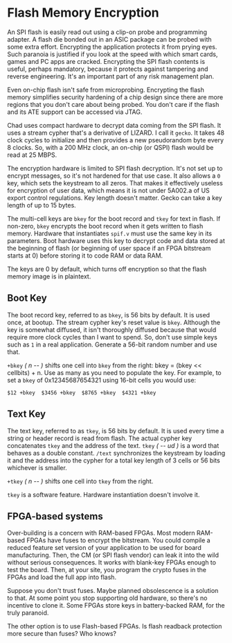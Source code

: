 # Flash Memory Encryption

An SPI flash is easily read out using a clip-on probe and programming adapter.
A flash die bonded out in an ASIC package can be probed with some extra effort.
Encrypting the application protects it from prying eyes.
Such paranoia is justified if you look at the speed with which smart cards,
games and PC apps are cracked.
Encrypting the SPI flash contents is useful, perhaps mandatory, because it
protects against tampering and reverse engineering.
It's an important part of any risk management plan.

Even on-chip flash isn't safe from microprobing.
Encrypting the flash memory simplifies security hardening of a chip design
since there are more regions that you don't care about being probed.
You don't care if the flash and its ATE support can be accessed via JTAG.

Chad uses compact hardware to decrypt data coming from the SPI flash.
It uses a stream cypher that's a derivative of LIZARD. I call it `gecko`.
It takes 48 clock cycles to initialize and then provides a new pseudorandom
byte every 8 clocks.
So, with a 200 MHz clock, an on-chip (or QSPI) flash would be read at 25 MBPS.

The encryption hardware is limited to SPI flash decryption. It's not set up to
encrypt messages, so it's not hardened for that use case. It also allows
a `0` key, which sets the keystream to all zeros.
That makes it effectively useless for encryption of user data,
which means it is not under 5A002.a of US export control regulations.
Key length doesn't matter.
Gecko can take a key length of up to 15 bytes.

The multi-cell keys are `bkey` for the boot record and `tkey` for text in flash.
If non-zero, `bkey` encrypts the boot record when it gets written to flash memory.
Hardware that instantiates `spif.v` must use the same key in its parameters.
Boot hardware uses this key to decrypt code and data stored at the beginning of
flash (or beginning of user space if an FPGA bitstream starts at 0) before
storing it to code RAM or data RAM.

The keys are 0 by default, which turns off encryption so that the flash memory
image is in plaintext.

## Boot Key

The boot record key, referred to as `bkey`, is 56 bits by default. It is used once,
at bootup. The stream cypher key's reset value is `bkey`. 
Although the key is somewhat diffused, it isn't thoroughly diffused because that 
would require more clock cycles than I want to spend.
So, don't use simple keys such as `1` in a real application.
Generate a 56-bit random number and use that.

`+bkey` *( n -- )* shifts one cell into `bkey` from the right:
bkey = (bkey << cellbits) + n. Use as many as you need to populate the key.
For example, to set a `bkey` of 0x12345687654321 using 16-bit cells you would use:

`$12 +bkey  $3456 +bkey  $8765 +bkey  $4321 +bkey`

## Text Key

The text key, referred to as `tkey`, is 56 bits by default. It is used every time
a string or header record is read from flash. The actual cypher key concatenates
`tkey` and the address of the text. `tkey` *( -- ud )* is a word that behaves as a
double constant. `/text` synchronizes the keystream by loading it and the address
into the cypher for a total key length of 3 cells or 56 bits whichever is smaller.

`+tkey` *( n -- )* shifts one cell into `tkey` from the right.

`tkey` is a software feature. Hardware instantiation doesn't involve it.

## FPGA-based systems

Over-building is a concern with RAM-based FPGAs. Most modern RAM-based FPGAs have
fuses to encrypt the bitstream. You could compile a reduced feature set version
of your application to be used for board manufacturing.
Then, the CM (or SPI flash vendor) can leak it into the wild without serious consequences.
It works with blank-key FPGAs enough to test the board.
Then, at your site, you program the crypto fuses in the FPGAs and load the full app into flash.

Suppose you don't trust fuses. Maybe planned obsolescence is a solution to that.
At some point you stop supporting old hardware, so there's no incentive to clone it.
Some FPGAs store keys in battery-backed RAM, for the truly paranoid.

The other option is to use Flash-based FPGAs. Is flash readback protection more secure than fuses?
Who knows?

